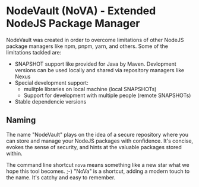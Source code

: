 # NodeVault (NoVA) - Extended NodeJS Package Manager #

NodeVault was created in order to overcome limitations of other NodeJS package
managers like npm, pnpm, yarn, and others. Some of the limitations tackled 
are:

* SNAPSHOT support like provided for Java by Maven. Devlopment versions can be used locally and shared via repository managers like Nexus
* Special development support:
  * mulitple libraries on local machine (local SNAPSHOTs)
  * Support for development with multiple people (remote SNAPSHOTs)
* Stable dependencie versions

## Naming

The name "NodeVault" plays on the idea of a secure repository where you can store and manage your NodeJS packages with confidence. It's concise, evokes the sense of security, and hints at the valuable packages stored within.

The command line shortcut `nova` means something like a new star what we hope this tool becomes. ;-) "NoVa" is a shortcut, adding a modern touch to the name. It's catchy and easy to remember.
